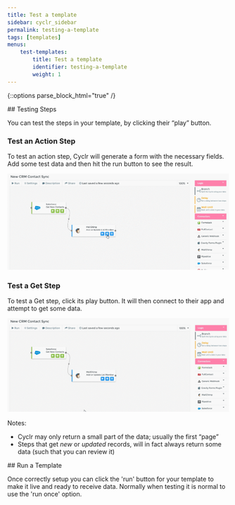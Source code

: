 ```yaml
---
title: Test a template
sidebar: cyclr_sidebar
permalink: testing-a-template
tags: [templates]
menus:
    test-templates:
        title: Test a template
        identifier: testing-a-template
        weight: 1
---
```

{::options parse_block_html="true" /}
<section class="card">
## Testing Steps

You can test the steps in your template, by clicking their “play” button.

### Test an Action Step

To test an action step, Cyclr will generate a form with the necessary fields. Add some test data and then hit the run button to see the result.

![](./images/test-action-step.gif)

### Test a Get Step

To test a Get step, click its play button. It will then connect to their app and attempt to get some data.

![](./images/test-get-step.gif)

Notes:

*   Cyclr may only return a small part of the data; usually the first “page”
*   Steps that get _new_ or _updated_ records, will in fact always return some data (such that you can review it)


</section>
<section class="card">
## Run a Template

Once correctly setup  you can click the 'run' button for your template to make it live and ready to receive data. Normally when testing it is normal to use the 'run once' option.


</section>
